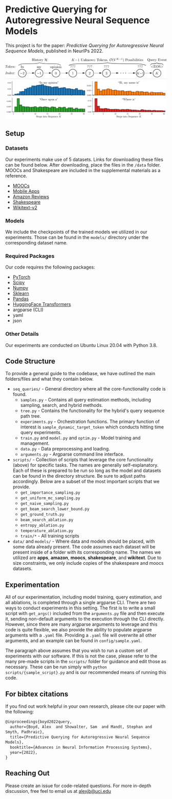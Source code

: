 # Predictive Querying for Autoregressive Neural Sequence Models

This project is for the paper: _Predictive Querying for Autoregressive Neural Sequence Models_, published in NeurIPs 2022.

![Outline](img/flashy_diagram_reverse_sep.png)
![Examples](img/flashy_examples.png)

## Setup

### Datasets
Our experiments make use of 5 datasets. Links for downloading these files can be found below. After downloading, place the files in the `/data` folder. MOOCs and Shakespeare are included in the supplemental materials as a reference.
- [MOOCs](https://snap.stanford.edu/jodie/#datasets)
- [Mobile Apps](https://ucidatalab.github.io/uci-digital-evidence/datasets/#mobile-app-usage)
- [Amazon Reviews](https://nijianmo.github.io/amazon/)
- [Shakespeare](http://cs.stanford.edu/people/karpathy/char-rnn/shakespeare_input.txt)
- [Wikitext-v2](https://huggingface.co/datasets/wikitext/viewer/wikitext-2-v1/test)

### Models

We include the checkpoints of the trained models we utilized in our experiments. Those can be found in the `models/` directory under the corresponding dataset name. 

### Required Packages

Our code requires the following packages:
- [PyTorch](https://pytorch.org/)
- [Scipy](https://github.com/scipy/scipy)
- [Numpy](http://www.numpy.org/)
- [Sklearn](https://scikit-learn.org/stable/)
- [Pandas](https://pandas.pydata.org/)
- [HuggingFace Transformers](https://huggingface.co/docs/transformers/index)
- argparse (CLI)
- yaml
- json

### Other Details 

Our experiments are conducted on Ubuntu Linux 20.04 with Python 3.8.


## Code Structure

To provide a general guide to the codebase, we have outlined the main folders/files and what they contain below.
- `seq_queries/` - General directory where all the core-functionality code is found. 
  + `samples.py` - Contains all query estimation methods, including sampling, search, and hybrid methods.
  + `tree.py` - Contains the functionality for the hybrid's query sequence path tree.
  + `experiments.py` - Orchestration functions. The primary function of interest is `sample_dynamic_target_token` which conducts hitting time query experiments.
  + `train.py` and `model.py` and `optim.py` - Model training and management.
  + `data.py` - Data preprocessing and loading.
  + `arguments.py` - Argparse command line interface.
- `scripts/` - Collection of scripts that leverage the core functionality (above) for specific tasks. The names are generally self-explanatory. Each of these is prepared to be run so long as the model and datasets can be found in the directory structure. Be sure to adjust paths accordingly. Below are a subset of the most important scripts that we provide.
  + `get_importance_sampling.py`
  + `get_uniform_mc_sampling.py`
  + `get_naive_sampling.py`
  + `get_beam_search_lower_bound.py`
  + `get_ground_truth.py`
  + `beam_search_ablation.py`
  + `entropy_ablation.py`
  + `temperature_ablation.py`
  + `train/*` - All training scripts
- `data/` and `models/` - Where data and models should be placed, with some data already present. The code assumes each dataset will be present inside of a folder with its corresponding name. The names we utilized are **apps**, **amazon**, **moocs**, **shakespeare**, and **wikitext**. Due to size constraints, we only include copies of the shakespeare and moocs datasets.

## Experimentation

All of our experimentation, including model training, query estimation, and all ablations, is completed through a single argparse CLI. There are two ways to conduct experiments in this setting. The first is to write a small script with `get_args()` included from the `arguments.py` file and then execute it, sending non-default arguments to the execution through the CLI directly. However, since there are many argparse arguments to leverage and this code is quite flexible, we also provide the ability to populate argparse arguments with a `.yaml` file. Providing a `.yaml` file will overwrite all other arguments, and an example can be found in `config/sample.yaml`. 

The paragraph above assumes that you wish to run a custom set of experiments with our software. If this is not the case, please refer to the many pre-made scripts in the `scripts/` folder for guidance and edit those as necessary. These can be run simply with `python scripts/{sample_script}.py` and is our recommended means of running this code.

## For bibtex citations
If you find out work helpful in your own research, please cite our paper with the following:

```
@inproceedings{boyd2022query,
  author={Boyd, Alex  and Showalter, Sam  and Mandt, Stephan and Smyth, Padhraic},
  title={Predictive Querying for Autoregressive Neural Sequence Models},
  booktitle={Advances in Neural Information Processing Systems},
  year={2022},
}
```

## Reaching Out

Please create an issue for code-related questions. For more in-depth discussion, free feel to email us at alexjb@uci.edu
